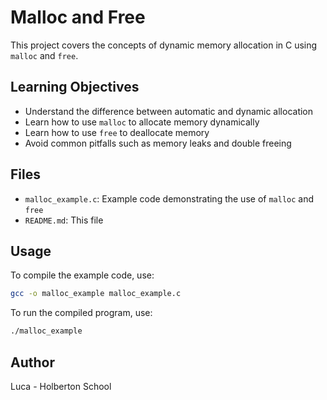 # Malloc and Free

This project covers the concepts of dynamic memory allocation in C using `malloc` and `free`.

## Learning Objectives

- Understand the difference between automatic and dynamic allocation
- Learn how to use `malloc` to allocate memory dynamically
- Learn how to use `free` to deallocate memory
- Avoid common pitfalls such as memory leaks and double freeing

## Files

- `malloc_example.c`: Example code demonstrating the use of `malloc` and `free`
- `README.md`: This file

## Usage

To compile the example code, use:

```sh
gcc -o malloc_example malloc_example.c
```

To run the compiled program, use:

```sh
./malloc_example
```

## Author

Luca - Holberton School